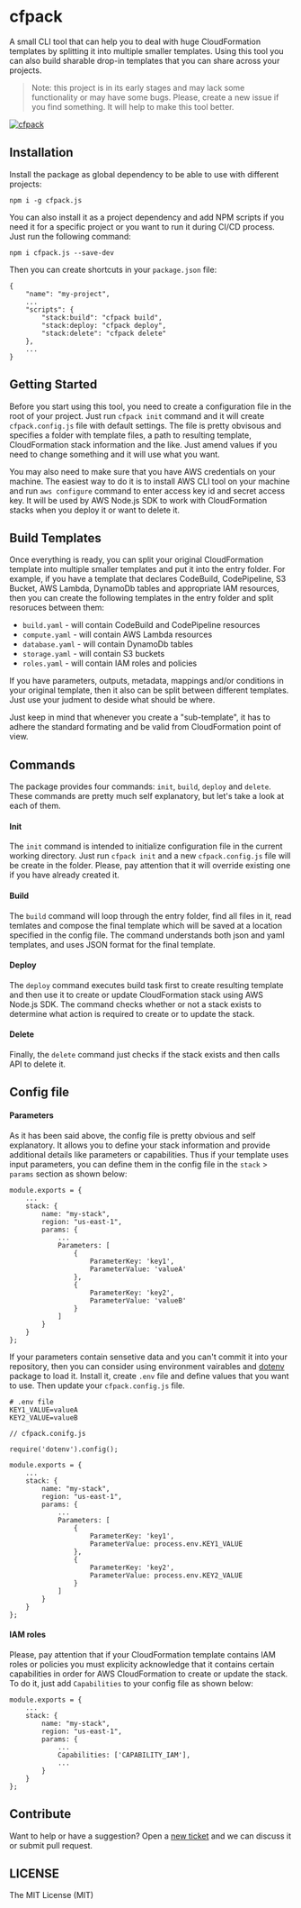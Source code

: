 # cfpack

A small CLI tool that can help you to deal with huge CloudFormation templates by splitting it into multiple smaller templates. Using this tool you can also build sharable drop-in templates that you can share across your projects.

> Note: this project is in its early stages and may lack some functionality or may have some bugs. Please, create a new issue if you find something. It will help to make this tool better.

[![cfpack](https://asciinema.org/a/TXlSiEeZvDNBUl2lOahyHmith.svg)](https://asciinema.org/a/TXlSiEeZvDNBUl2lOahyHmith)

## Installation

Install the package as global dependency to be able to use with different projects:

```
npm i -g cfpack.js
```

You can also install it as a project dependency and add NPM scripts if you need it for a specific project or you want to run it during CI/CD process. Just run the following command:

```
npm i cfpack.js --save-dev
```

Then you can create shortcuts in your `package.json` file:

```
{
	"name": "my-project",
	...
	"scripts": {
		"stack:build": "cfpack build",
		"stack:deploy: "cfpack deploy",
		"stack:delete": "cfpack delete"
	},
	...
}
```

## Getting Started

Before you start using this tool, you need to create a configuration file in the root of your project. Just run `cfpack init` command and it will create `cfpack.config.js` file with default settings. The file is pretty obvisous and specifies a folder with template files, a path to resulting template, CloudFormation stack information and the like. Just amend values if you need to change something and it will use what you want.

You may also need to make sure that you have AWS credentials on your machine. The easiest way to do it is to install AWS CLI tool on your machine and run `aws configure` command to enter access key id and secret access key. It will be used by AWS Node.js SDK to work with CloudFormation stacks when you deploy it or want to delete it.

## Build Templates

Once everything is ready, you can split your original CloudFormation template into multiple smaller templates and put it into the entry folder. For example, if you have a template that declares CodeBuild, CodePipeline, S3 Bucket, AWS Lambda, DynamoDb tables and appropriate IAM resources, then you can create the following templates in the entry folder and split resoruces between them:

- `build.yaml` - will contain CodeBuild and CodePipeline resources
- `compute.yaml` - will contain AWS Lambda resources
- `database.yaml` - will contain DynamoDb tables
- `storage.yaml` - will contain S3 buckets
- `roles.yaml` - will contain IAM roles and policies

If you have parameters, outputs, metadata, mappings and/or conditions in your original template, then it also can be split between different templates. Just use your judment to deside what should be where.

Just keep in mind that whenever you create a "sub-template", it has to adhere the standard formating and be valid from CloudFormation point of view.

## Commands

The package provides four commands: `init`, `build`, `deploy` and `delete`. These commands are pretty much self explanatory, but let's take a look at each of them.

#### Init

The `init` command is intended to initialize configuration file in the current working directory. Just run `cfpack init` and a new `cfpack.config.js` file will be create in the folder. Please, pay attention that it will override existing one if you have already created it.

#### Build

The `build` command will loop through the entry folder, find all files in it, read temlates and compose the final template which will be saved at a location specified in the config file. The command understands both json and yaml templates, and uses JSON format for the final template.

#### Deploy

The `deploy` command executes build task first to create resulting template and then use it to create or update CloudFormation stack using AWS Node.js SDK. The command checks whether or not a stack exists to determine what action is required to create or to update the stack.

#### Delete

Finally, the `delete` command just checks if the stack exists and then calls API to delete it.

## Config file

#### Parameters

As it has been said above, the config file is pretty obvious and self explanatory. It allows you to define your stack information and provide additional details like parameters or capabilities. Thus if your template uses input parameters, you can define them in the config file in the `stack` > `params` section as shown below:

```
module.exports = {
    ...
    stack: {
        name: "my-stack",
        region: "us-east-1",
        params: {
            ...
            Parameters: [
                {
                    ParameterKey: 'key1',
                    ParameterValue: 'valueA'
                },
                {
                    ParameterKey: 'key2',
                    ParameterValue: 'valueB'
                }
            ]
        }
    }
};
```

If your parameters contain sensetive data and you can't commit it into your repository, then you can consider using environment vairables and [dotenv](https://www.npmjs.com/package/dotenv) package to load it. Install it, create `.env` file and define values that you want to use. Then update your `cfpack.config.js` file.

```
# .env file
KEY1_VALUE=valueA
KEY2_VALUE=valueB
```

```
// cfpack.conifg.js

require('dotenv').config();

module.exports = {
    ...
    stack: {
        name: "my-stack",
        region: "us-east-1",
        params: {
            ...
            Parameters: [
                {
                    ParameterKey: 'key1',
                    ParameterValue: process.env.KEY1_VALUE
                },
                {
                    ParameterKey: 'key2',
                    ParameterValue: process.env.KEY2_VALUE
                }
            ]
        }
    }
};
```

#### IAM roles

Please, pay attention that if your CloudFormation template contains IAM roles or policies you must explicity acknowledge that it contains certain capabilities in order for AWS CloudFormation to create or update the stack. To do it, just add `Capabilities` to your config file as shown below:

```
module.exports = {
    ...
    stack: {
        name: "my-stack",
        region: "us-east-1",
        params: {
            ...
            Capabilities: ['CAPABILITY_IAM'],
            ...
        }
    }
};
```

## Contribute

Want to help or have a suggestion? Open a [new ticket](https://github.com/eugene-manuilov/cfpack/issues/new) and we can discuss it or submit pull request.

## LICENSE

The MIT License (MIT)
